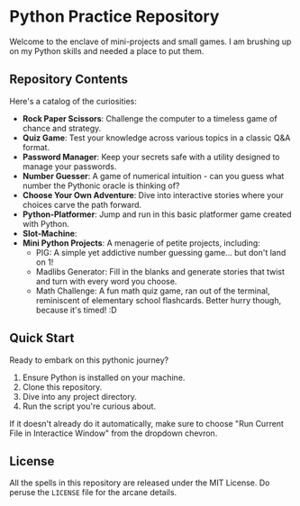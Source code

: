 # Python Practice Repository

Welcome to the enclave of mini-projects and small games. I am brushing up on my Python skills and needed a place to put them. 

## Repository Contents

Here's a catalog of the curiosities:

- **Rock Paper Scissors**: Challenge the computer to a timeless game of chance and strategy.
- **Quiz Game**: Test your knowledge across various topics in a classic Q&A format.
- **Password Manager**: Keep your secrets safe with a utility designed to manage your passwords.
- **Number Guesser**: A game of numerical intuition - can you guess what number the Pythonic oracle is thinking of?
- **Choose Your Own Adventure**: Dive into interactive stories where your choices carve the path forward.
- **Python-Platformer**: Jump and run in this basic platformer game created with Python.
- **Slot-Machine**: 
- **Mini Python Projects**: A menagerie of petite projects, including:
  - PIG: A simple yet addictive number guessing game... but don't land on 1!
  - Madlibs Generator: Fill in the blanks and generate stories that twist and turn with every word you choose.
  - Math Challenge: A fun math quiz game, ran out of the terminal, reminiscent of elementary school flashcards. Better hurry though, because it's timed! :D 

## Quick Start

Ready to embark on this pythonic journey?

1. Ensure Python is installed on your machine.
2. Clone this repository.
3. Dive into any project directory.
4. Run the script you're curious about.

If it doesn't already do it automatically, make sure to choose "Run Current File in Interactice Window" from the dropdown chevron. 

## License

All the spells in this repository are released under the MIT License. Do peruse the `LICENSE` file for the arcane details.